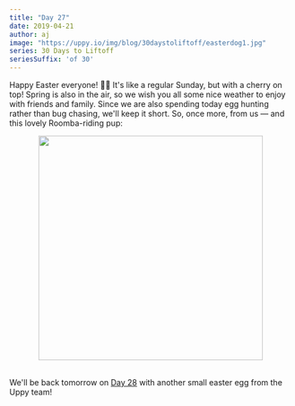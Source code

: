```yaml
---
title: "Day 27"
date: 2019-04-21
author: aj
image: "https://uppy.io/img/blog/30daystoliftoff/easterdog1.jpg"
series: 30 Days to Liftoff
seriesSuffix: 'of 30'
---
```


Happy Easter everyone! :egg::rabbit: It's like a regular Sunday, but with a cherry on top! Spring is also in the air, so we wish you all some nice weather to enjoy with friends and family. Since we are also spending today egg hunting rather than bug chasing, we'll keep it short. So, once more, from us — and this lovely Roomba-riding pup: 

<center><img width="400"  src="https://media.giphy.com/media/OdL7yHj11i3Xa/giphy.gif" /><br/><br/></center>

<!--truncate-->

We'll be back tomorrow on [Day 28](/blog/2019/04/liftoff-28/) with another small easter egg from the Uppy team!

